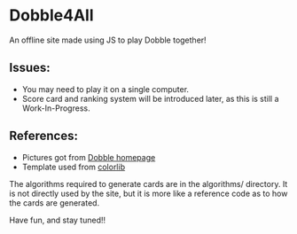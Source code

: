 # Dobble4All
An offline site made using JS to play Dobble together!

## Issues:
* You may need to play it on a single computer.
* Score card and ranking system will be introduced later, as this is still a Work-In-Progress.

## References:
* Pictures got from [Dobble homepage](https://www.dobblegame.com/en/homepage/)
* Template used from [colorlib](https://colorlib.com/)


The algorithms required to generate cards are in the algorithms/ directory. It is not directly used by the site, but it is more like a reference code as to how the cards are generated.

Have fun, and stay tuned!!
